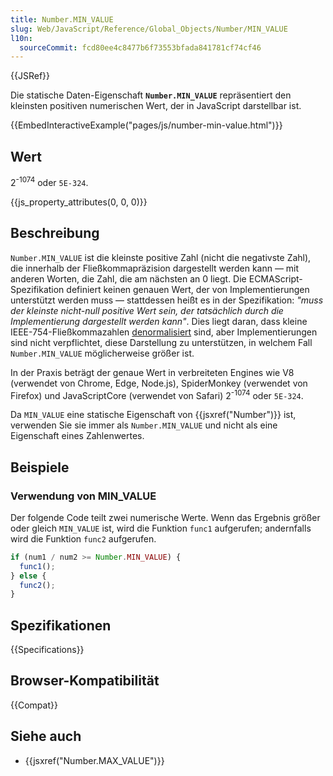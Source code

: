 ```yaml
---
title: Number.MIN_VALUE
slug: Web/JavaScript/Reference/Global_Objects/Number/MIN_VALUE
l10n:
  sourceCommit: fcd80ee4c8477b6f73553bfada841781cf74cf46
---
```


{{JSRef}}

Die statische Daten-Eigenschaft **`Number.MIN_VALUE`** repräsentiert den kleinsten positiven numerischen Wert, der in JavaScript darstellbar ist.

{{EmbedInteractiveExample("pages/js/number-min-value.html")}}

## Wert

2<sup>-1074</sup> oder `5E-324`.

{{js_property_attributes(0, 0, 0)}}

## Beschreibung

`Number.MIN_VALUE` ist die kleinste positive Zahl (nicht die negativste Zahl), die innerhalb der Fließkommapräzision dargestellt werden kann — mit anderen Worten, die Zahl, die am nächsten an 0 liegt. Die ECMAScript-Spezifikation definiert keinen genauen Wert, der von Implementierungen unterstützt werden muss — stattdessen heißt es in der Spezifikation: _"muss der kleinste nicht-null positive Wert sein, der tatsächlich durch die Implementierung dargestellt werden kann"_. Dies liegt daran, dass kleine IEEE-754-Fließkommazahlen [denormalisiert](https://en.wikipedia.org/wiki/Subnormal_number) sind, aber Implementierungen sind nicht verpflichtet, diese Darstellung zu unterstützen, in welchem Fall `Number.MIN_VALUE` möglicherweise größer ist.

In der Praxis beträgt der genaue Wert in verbreiteten Engines wie V8 (verwendet von Chrome, Edge, Node.js), SpiderMonkey (verwendet von Firefox) und JavaScriptCore (verwendet von Safari) 2<sup>-1074</sup> oder `5E-324`.

Da `MIN_VALUE` eine statische Eigenschaft von {{jsxref("Number")}} ist, verwenden Sie sie immer als `Number.MIN_VALUE` und nicht als eine Eigenschaft eines Zahlenwertes.

## Beispiele

### Verwendung von MIN_VALUE

Der folgende Code teilt zwei numerische Werte. Wenn das Ergebnis größer oder gleich `MIN_VALUE` ist, wird die Funktion `func1` aufgerufen; andernfalls wird die Funktion `func2` aufgerufen.

```js
if (num1 / num2 >= Number.MIN_VALUE) {
  func1();
} else {
  func2();
}
```

## Spezifikationen

{{Specifications}}

## Browser-Kompatibilität

{{Compat}}

## Siehe auch

- {{jsxref("Number.MAX_VALUE")}}
